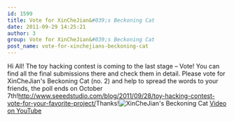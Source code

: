 ```yaml
---
id: 1599
title: Vote for XinCheJian&#039;s Beckoning Cat
date: 2011-09-29 14:25:21
author: 3
group: Vote for XinCheJian&#039;s Beckoning Cat
post_name: vote-for-xinchejians-beckoning-cat
---
```


Hi All! The toy hacking contest is coming to the last stage – Vote! You can find all the final submissions there and check them in detail. Please vote for XinCheJian's Beckoning Cat (no. 2) and help to spread the words to your friends, the poll ends on October 7th!<http://www.seeedstudio.com/blog/2011/09/28/toy-hacking-contest-vote-for-your-favorite-project/>Thanks!![XinCheJian's Beckoning Cat](http://www.seeedstudio.com/blog/wp-content/uploads/2011/09/image36.png) [Video on YouTube](http://youtu.be/9i7DidiFYts)